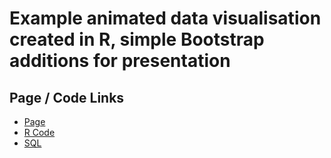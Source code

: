 # Example animated data visualisation created in R, simple Bootstrap additions for presentation

## Page / Code Links

- [Page](https://hk273.github.io/ExampleRGif_BS/)
- [R Code](https://github.com/HK273/ExampleRGif_BS/blob/master/RGif.R)
- [SQL](https://github.com/HK273/ExampleRGif_BS/blob/master/Test%20OX%20Appt%20Table.sql)
